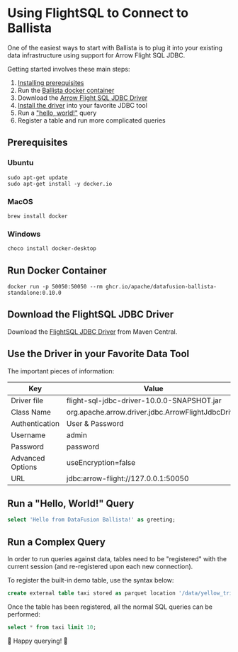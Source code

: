<!---
  Licensed to the Apache Software Foundation (ASF) under one
  or more contributor license agreements.  See the NOTICE file
  distributed with this work for additional information
  regarding copyright ownership.  The ASF licenses this file
  to you under the Apache License, Version 2.0 (the
  "License"); you may not use this file except in compliance
  with the License.  You may obtain a copy of the License at

    http://www.apache.org/licenses/LICENSE-2.0

  Unless required by applicable law or agreed to in writing,
  software distributed under the License is distributed on an
  "AS IS" BASIS, WITHOUT WARRANTIES OR CONDITIONS OF ANY
  KIND, either express or implied.  See the License for the
  specific language governing permissions and limitations
  under the License.
-->

# Using FlightSQL to Connect to Ballista

One of the easiest ways to start with Ballista is to plug it into your existing data infrastructure using support for Arrow Flight SQL JDBC.

Getting started involves these main steps:

1. [Installing prerequisites](#prereq)
2. Run the [Ballista docker container](#docker)
3. Download the [Arrow Flight SQL JDBC Driver](#jdbc)
4. [Install the driver](#tool) into your favorite JDBC tool
5. Run a ["hello, world!"](#hello) query
6. Register a table and run more complicated queries

## <a name="prereq"/>Prerequisites

### Ubuntu

```shell
sudo apt-get update
sudo apt-get install -y docker.io
```

### MacOS

```shell
brew install docker
```

### Windows

```shell
choco install docker-desktop
```

## <a name="docker"/> Run Docker Container

```shell
docker run -p 50050:50050 --rm ghcr.io/apache/datafusion-ballista-standalone:0.10.0
```

## <a name="jdbc"/>Download the FlightSQL JDBC Driver

Download the [FlightSQL JDBC Driver](https://repo1.maven.org/maven2/org/apache/arrow/flight-sql-jdbc-driver/10.0.0/flight-sql-jdbc-driver-10.0.0.jar)
from Maven Central.

## <a name="tool"/>Use the Driver in your Favorite Data Tool

The important pieces of information:

| Key              | Value                                              |
| ---------------- | -------------------------------------------------- |
| Driver file      | flight-sql-jdbc-driver-10.0.0-SNAPSHOT.jar         |
| Class Name       | org.apache.arrow.driver.jdbc.ArrowFlightJdbcDriver |
| Authentication   | User & Password                                    |
| Username         | admin                                              |
| Password         | password                                           |
| Advanced Options | useEncryption=false                                |
| URL              | jdbc:arrow-flight://127.0.0.1:50050                |

## <a name="hello"/>Run a "Hello, World!" Query

```sql
select 'Hello from DataFusion Ballista!' as greeting;
```

## <a name="complex"/>Run a Complex Query

In order to run queries against data, tables need to be "registered" with the current session (and re-registered upon each new connection).

To register the built-in demo table, use the syntax below:

```sql
create external table taxi stored as parquet location '/data/yellow_tripdata_2022-01.parquet';
```

Once the table has been registered, all the normal SQL queries can be performed:

```sql
select * from taxi limit 10;
```

🎉 Happy querying! 🎉
